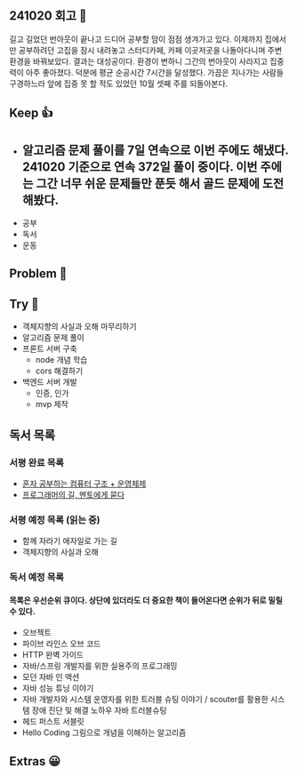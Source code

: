 ## 241020 회고 💬
길고 길었던 번아웃이 끝나고 드디어 공부할 맘이 점점 생겨가고 있다. 이제까지 집에서만 공부하려던 고집을 잠시 내려놓고 스터디카페, 카페 이곳저곳을 나돌아다니며 주변 환경을 바꿔보았다. 결과는 대성공이다. 환경이 변하니 그간의 번아웃이 사라지고 집중력이 아주 좋아졌다. 덕분에 평균 순공시간 7시간을 달성했다. 가끔은 지나가는 사람들 구경하느라 앞에 집중 못 할 적도 있었던 10월 셋째 주를 되돌아본다.

## Keep 👍
- 알고리즘 문제 풀이를 7일 연속으로 이번 주에도 해냈다. 241020 기준으로 연속 372일 풀이 중이다. 이번 주에는 그간 너무 쉬운 문제들만 푼듯 해서 골드 문제에 도전해봤다.
	- 
- 공부
- 독서
- 운동

## Problem 🤢

## Try 🧚
- 객체지향의 사실과 오해 마무리하기
- 알고리즘 문제 풀이 
- 프론트 서버 구축
	- node 개념 학습
	- cors 해결하기
- 백엔드 서버 개발
	- 인증, 인가
	- mvp 제작

## 독서 목록

### 서평 완료 목록
- [혼자 공부하는 컴퓨터 구조 + 운영체제](https://velog.io/@regular_jk_kim/혼자-공부하는-컴퓨터-구조-운영체제-를-읽고)
- [프로그래머의 길, 멘토에게 묻다](https://velog.io/@regular_jk_kim/프로그래머의-길-멘토에게-묻다-를-읽고-24jpq345)

###  서평 예정 목록 (읽는 중) 
- 함께 자라기 애자일로 가는 길
- 객체지향의 사실과 오해

### 독서 예정 목록
#### 목록은 우선순위 큐이다. 상단에 있더라도 더 중요한 책이 들어온다면 순위가 뒤로 밀릴 수 있다.
- 오브젝트
- 파이브 라인스 오브 코드
- HTTP 완벽 가이드
- 자바/스프링 개발자를 위한 실용주의 프로그래밍
- 모던 자바 인 액션
- 자바 성능 튜닝 이야기 
- 자바 개발자와 시스템 운영자를 위한 트러블 슈팅 이야기 / scouter를 활용한 시스템 장애 진단 및 해결 노하우 자바 트러블슈팅
- 헤드 퍼스트 서블릿
- Hello Coding 그림으로 개념을 이해하는 알고리즘

## Extras 😀


